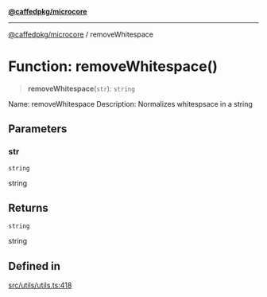 [**@caffedpkg/microcore**](../README.md)

***

[@caffedpkg/microcore](../globals.md) / removeWhitespace

# Function: removeWhitespace()

> **removeWhitespace**(`str`): `string`

Name: removeWhitespace
Description: Normalizes whitespsace in a string

## Parameters

### str

`string`

string

## Returns

`string`

string

## Defined in

[src/utils/utils.ts:418](https://github.com/caffed/microcore/blob/3444f5042af4893783a848f270124aa74f8db032/src/utils/utils.ts#L418)

